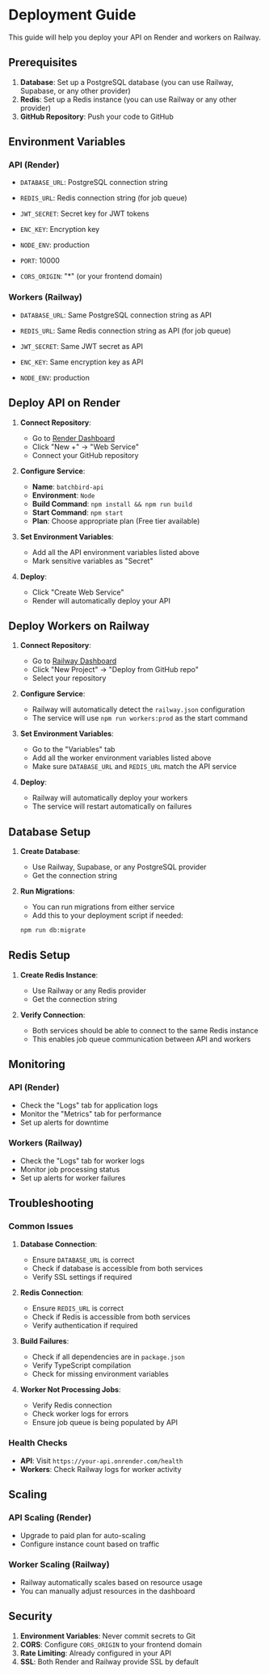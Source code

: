 # Deployment Guide

This guide will help you deploy your API on Render and workers on Railway.

## Prerequisites

1. **Database**: Set up a PostgreSQL database (you can use Railway, Supabase, or any other provider)
2. **Redis**: Set up a Redis instance (you can use Railway or any other provider)
3. **GitHub Repository**: Push your code to GitHub

## Environment Variables

### API (Render)

- `DATABASE_URL`: PostgreSQL connection string
- `REDIS_URL`: Redis connection string (for job queue)

- `JWT_SECRET`: Secret key for JWT tokens
- `ENC_KEY`: Encryption key
- `NODE_ENV`: production
- `PORT`: 10000
- `CORS_ORIGIN`: "\*" (or your frontend domain)

### Workers (Railway)

- `DATABASE_URL`: Same PostgreSQL connection string as API
- `REDIS_URL`: Same Redis connection string as API (for job queue)

- `JWT_SECRET`: Same JWT secret as API
- `ENC_KEY`: Same encryption key as API
- `NODE_ENV`: production

## Deploy API on Render

1. **Connect Repository**:

   - Go to [Render Dashboard](https://dashboard.render.com)
   - Click "New +" → "Web Service"
   - Connect your GitHub repository

2. **Configure Service**:

   - **Name**: `batchbird-api`
   - **Environment**: `Node`
   - **Build Command**: `npm install && npm run build`
   - **Start Command**: `npm start`
   - **Plan**: Choose appropriate plan (Free tier available)

3. **Set Environment Variables**:

   - Add all the API environment variables listed above
   - Mark sensitive variables as "Secret"

4. **Deploy**:
   - Click "Create Web Service"
   - Render will automatically deploy your API

## Deploy Workers on Railway

1. **Connect Repository**:

   - Go to [Railway Dashboard](https://railway.app)
   - Click "New Project" → "Deploy from GitHub repo"
   - Select your repository

2. **Configure Service**:

   - Railway will automatically detect the `railway.json` configuration
   - The service will use `npm run workers:prod` as the start command

3. **Set Environment Variables**:

   - Go to the "Variables" tab
   - Add all the worker environment variables listed above
   - Make sure `DATABASE_URL` and `REDIS_URL` match the API service

4. **Deploy**:
   - Railway will automatically deploy your workers
   - The service will restart automatically on failures

## Database Setup

1. **Create Database**:

   - Use Railway, Supabase, or any PostgreSQL provider
   - Get the connection string

2. **Run Migrations**:
   - You can run migrations from either service
   - Add this to your deployment script if needed:
   ```bash
   npm run db:migrate
   ```

## Redis Setup

1. **Create Redis Instance**:

   - Use Railway or any Redis provider
   - Get the connection string

2. **Verify Connection**:
   - Both services should be able to connect to the same Redis instance
   - This enables job queue communication between API and workers

## Monitoring

### API (Render)

- Check the "Logs" tab for application logs
- Monitor the "Metrics" tab for performance
- Set up alerts for downtime

### Workers (Railway)

- Check the "Logs" tab for worker logs
- Monitor job processing status
- Set up alerts for worker failures

## Troubleshooting

### Common Issues

1. **Database Connection**:

   - Ensure `DATABASE_URL` is correct
   - Check if database is accessible from both services
   - Verify SSL settings if required

2. **Redis Connection**:

   - Ensure `REDIS_URL` is correct
   - Check if Redis is accessible from both services
   - Verify authentication if required

3. **Build Failures**:

   - Check if all dependencies are in `package.json`
   - Verify TypeScript compilation
   - Check for missing environment variables

4. **Worker Not Processing Jobs**:
   - Verify Redis connection
   - Check worker logs for errors
   - Ensure job queue is being populated by API

### Health Checks

- **API**: Visit `https://your-api.onrender.com/health`
- **Workers**: Check Railway logs for worker activity

## Scaling

### API Scaling (Render)

- Upgrade to paid plan for auto-scaling
- Configure instance count based on traffic

### Worker Scaling (Railway)

- Railway automatically scales based on resource usage
- You can manually adjust resources in the dashboard

## Security

1. **Environment Variables**: Never commit secrets to Git
2. **CORS**: Configure `CORS_ORIGIN` to your frontend domain
3. **Rate Limiting**: Already configured in your API
4. **SSL**: Both Render and Railway provide SSL by default

